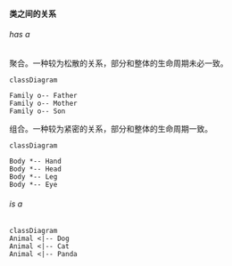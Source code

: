 #### 类之间的关系

###### has a

聚合。一种较为松散的关系，部分和整体的生命周期未必一致。

```mermaid
classDiagram

Family o-- Father
Family o-- Mother
Family o-- Son
```



组合。一种较为紧密的关系，部分和整体的生命周期一致。

```mermaid
classDiagram

Body *-- Hand
Body *-- Head
Body *-- Leg
Body *-- Eye
```

###### is a

```mermaid
classDiagram
Animal <|-- Dog
Animal <|-- Cat
Animal <|-- Panda
```

